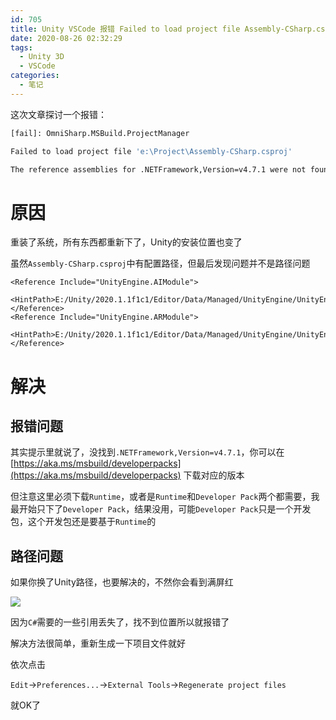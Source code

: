 ```yaml
---
id: 705
title: Unity VSCode 报错 Failed to load project file Assembly-CSharp.csproj
date: 2020-08-26 02:32:29
tags:
  - Unity 3D
  - VSCode
categories:
  - 笔记
---
```


这次文章探讨一个报错：

```bash
[fail]: OmniSharp.MSBuild.ProjectManager

Failed to load project file 'e:\Project\Assembly-CSharp.csproj'

The reference assemblies for .NETFramework,Version=v4.7.1 were not found. To resolve this, install the Developer Pack (SDK/Targeting Pack) for this framework version or retarget your application. You can download .NET Framework Developer Packs at https://aka.ms/msbuild/developerpacks
```

<!--more-->

# 原因

重装了系统，所有东西都重新下了，Unity的安装位置也变了

虽然`Assembly-CSharp.csproj`中有配置路径，但最后发现问题并不是路径问题

```
<Reference Include="UnityEngine.AIModule">
  <HintPath>E:/Unity/2020.1.1f1c1/Editor/Data/Managed/UnityEngine/UnityEngine.AIModule.dll</HintPath>
</Reference>
<Reference Include="UnityEngine.ARModule">
  <HintPath>E:/Unity/2020.1.1f1c1/Editor/Data/Managed/UnityEngine/UnityEngine.ARModule.dll</HintPath>
</Reference>
```

# 解决

## 报错问题

其实提示里就说了，没找到`.NETFramework,Version=v4.7.1`，你可以在 [https://aka.ms/msbuild/developerpacks](https://aka.ms/msbuild/developerpacks) 下载对应的版本

但注意这里必须下载`Runtime`，或者是`Runtime`和`Developer Pack`两个都需要，我最开始只下了`Developer Pack`，结果没用，可能`Developer Pack`只是一个开发包，这个开发包还是要基于`Runtime`的

## 路径问题

如果你换了Unity路径，也要解决的，不然你会看到满屏红

![](//imba97.cn/uploads/2020/08/failed-to-load-project-file-assembly-csharp-1.png)

因为`C#`需要的一些引用丢失了，找不到位置所以就报错了

解决方法很简单，重新生成一下项目文件就好

依次点击

`Edit`->`Preferences...`->`External Tools`->`Regenerate project files`

就OK了
